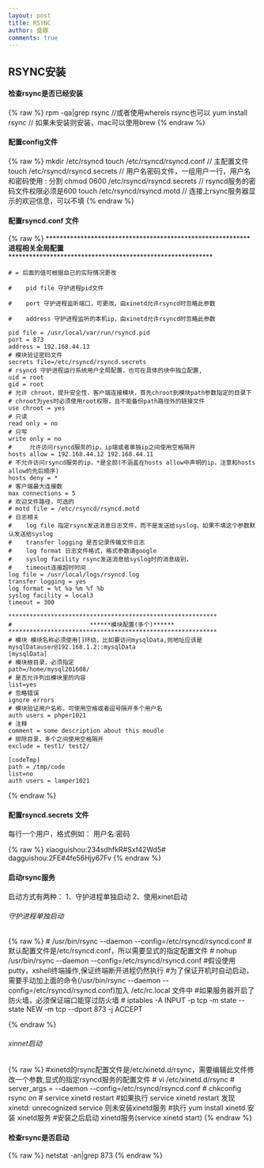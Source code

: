 ```yaml
---
layout: post
title: RSYNC
author: 盛娜
comments: true
---
```


## RSYNC安装 ##
#### 检查rsync是否已经安装 ####

  {% raw %}
    rpm -qa|grep rsync  //或者使用whereis rsync也可以
    yum install rsync     // 如果未安装则安装，mac可以使用brew
  {% endraw %}
  
#### 配置config文件 ####

  {% raw %}
    mkdir /etc/rsyncd
    touch /etc/rsyncd/rsyncd.conf         // 主配置文件
    touch /etc/rsyncd/rsyncd.secrets      // 用户名密码文件，一组用户一行，用户名和密码使用 : 分割
    chmod 0600 /etc/rsyncd/rsyncd.secrets  // rsyncd服务的密码文件权限必须是600
    touch /etc/rsyncd/rsyncd.motd          // 连接上rsync服务器显示的欢迎信息，可以不填
  {% endraw %}
  
#### 配置rsyncd.conf 文件 ####

  {% raw %}
      ***********************************************************
                     ******进程相关全局配置******
      ***********************************************************
  
  
    # = 后面的值可根据自己的实际情况更改

    #    pid file 守护进程pid文件

    #    port 守护进程监听端口，可更改，由xinetd允许rsyncd时忽略此参数

    #    address 守护进程监听的本机ip，由xinetd允许rsyncd时忽略此参数

    pid file = /usr/local/var/run/rsyncd.pid
    port = 873
    address = 192.168.44.13
    # 模块验证密码文件
    secrets file=/etc/rsyncd/rsyncd.secrets
    # rsyncd 守护进程运行系统用户全局配置，也可在具体的块中独立配置,
    uid = root
    gid = root
    # 允许 chroot，提升安全性，客户端连接模块，首先chroot到模块path参数指定的目录下
    # chroot为yes时必须使用root权限，且不能备份path路径外的链接文件
    use chroot = yes
    # 只读
    read only = no
    # 只写
    write only = no
    #     允许访问rsyncd服务的ip，ip端或者单独ip之间使用空格隔开
    hosts allow = 192.168.44.12 192.168.44.11
    # 不允许访问rsyncd服务的ip，*是全部(不涵盖在hosts allow中声明的ip，注意和hosts allow的先后顺序)
    hosts deny = *
    # 客户端最大连接数
    max connections = 5
    # 欢迎文件路径，可选的
    # motd file = /etc/rsyncd/rsyncd.motd
    # 日志相关
    #    log file 指定rsync发送消息日志文件，而不是发送给syslog，如果不填这个参数默认发送给syslog
    #    transfer logging 是否记录传输文件日志
    #    log format 日志文件格式，格式参数请google
    #    syslog facility rsync发送消息给syslog时的消息级别，
    #    timeout连接超时时间
    log file = /usr/local/logs/rsyncd.log
    transfer logging = yes
    log format = %t %a %m %f %b
    syslog facility = local3
    timeout = 300

    ***********************************************************
    #                      ******模块配置(多个)******
    ***********************************************************
    # 模块 模块名称必须使用[]环绕，比如要访问mysqlData,则地址应该是mysqlDatauser@192.168.1.2::mysqlData
    [mysqlData]
    # 模块根目录，必须指定
    path=/home/mysql201608/
    # 是否允许列出模块里的内容
    list=yes
    # 忽略错误
    ignore errors
    # 模块验证用户名称，可使用空格或者逗号隔开多个用户名
    auth users = phper1021
    # 注释
    comment = some description about this moudle
    # 排除目录，多个之间使用空格隔开
    exclude = test1/ test2/

    [codeTmp]
    path = /tmp/code
    list=no
    auth users = lamper1021

  {% endraw %}
  
#### 配置rsyncd.secrets 文件 ####
每行一个用户，格式例如：  用户名:密码

  {% raw %}
    xiaoguishou:234sdhfkR#Sxf42Wd5#
    dagguishou:2FE#4fe56Hjy67Fv
  {% endraw %}
  
#### 启动rsync服务 ####

启动方式有两种：
1、守护进程单独启动
2、使用xinet启动

###### 守护进程单独启动 ######

  {% raw %}
    # /usr/bin/rsync --daemon --config=/etc/rsyncd/rsyncd.conf       #默认配置文件是/etc/rsyncd.conf，所以需要显式的指定配置文件
    # nohup /usr/bin/rsync --daemon --config=/etc/rsyncd/rsyncd.conf    #假设使用putty，xshell终端操作,保证终端断开进程仍然执行
    #为了保证开机时自动启动，需要手动加上面的命令(/usr/bin/rsync --daemon --config=/etc/rsyncd/rsyncd.conf)加入 /etc/rc.local 文件中
    #如果服务器开启了防火墙，必须保证端口能穿过防火墙
    # iptables -A INPUT -p tcp -m state --state NEW  -m tcp --dport 873 -j ACCEPT

{% endraw %}

###### xinnet启动 ######

  {% raw %}
    #xinetd的rsync配置文件是/etc/xinetd.d/rsync，需要编辑此文件修改一个参数,显式的指定rsyncd服务的配置文件
    # vi /etc/xinetd.d/rsync
    # server_args     = --daemon --config=/etc/rsyncd/rsyncd.conf
    # chkconfig rsync on
    # service xinetd restart
    #如果执行 service xinetd restart 发现 xinetd: unrecognized service 则未安装xinetd服务
    #执行 yum install xinetd 安装 xinetd服务
    #安装之后启动 xinetd服务(service xinetd start)
  {% endraw %}
  
#### 检查rsync是否启动 ####

   {% raw %}
     netstat -an|grep 873
   {% endraw %}
   
  


